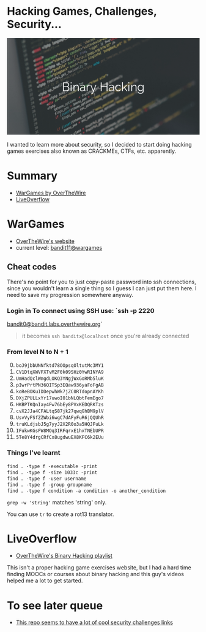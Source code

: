 # Hacking Games, Challenges, Security...

![README's image header](binary-hacking.png)

I wanted to learn more about security, so I decided to start doing hacking games
exercises also known as CRACKMEs, CTFs, etc. apparently.

# Summary
* [WarGames by OverTheWire](#wargames)
* [LiveOverflow](#liveoverflow)

# WarGames

* [OverTheWire's website](http://overthewire.org)
* current level: [bandit11@wargames](http://overthewire.org/wargames/bandit/bandit12.html)

## Cheat codes

There's no point for you to just copy-paste password into ssh connections, since
you wouldn't learn a single thing so I guess I can just put them here. I need to
save my progression somewhere anyway.

### Login in To connect using SSH use: `ssh -p 2220
bandit0@bandit.labs.overthewire.org`
  > it becomes `ssh banditx@localhost` once you're already connected

### From level N to N + 1

0. `boJ9jbbUNNfktd78OOpsqOltutMc3MY1`
1. `CV1DtqXWVFXTvM2F0k09SHz0YwRINYA9`
1. `UmHadQclWmgdLOKQ3YNgjWxGoRMb5luK`
1. `pIwrPrtPN36QITSp3EQaw936yaFoFgAB`
1. `koReBOKuIDDepwhWk7jZC0RTdopnAYKh`
1. `DXjZPULLxYr17uwoI01bNLQbtFemEgo7`
1. `HKBPTKQnIay4Fw76bEy8PVxKEDQRKTzs`
1. `cvX2JJa4CFALtqS87jk27qwqGhBM9plV`
1. `UsvVyFSfZZWbi6wgC7dAFyFuR6jQQUhR`
1. `truKLdjsbJ5g7yyJ2X2R0o3a5HQJFuLk`
1. `IFukwKGsFW8MOq3IRFqrxE1hxTNEbUPR`
1. `5Te8Y4drgCRfCx8ugdwuEX8KFC6k2EUu`

### Things I've learnt

```
find . -type f -executable -print
find . -type f -size 1033c -print
find . -type f -user username
find . -type f -group groupname
find . -type f condition -a condition -o another_condition
```

`grep -w 'string'` matches 'string' only.

You can use `tr` to create a rot13 translator.

# LiveOverflow
* [OverTheWire's Binary Hacking playlist](https://www.youtube.com/playlist?list=PLhixgUqwRTjxglIswKp9mpkfPNfHkzyeN)

This isn't a proper hacking game exercises website, but I had a hard time
finding MOOCs or courses about binary hacking and this guy's videos helped me a
lot to get started.

# To see later queue
* [This repo seems to have a lot of cool security challenges links](https://github.com/rynfld/Wargames)
